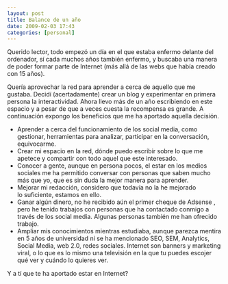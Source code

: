 ```yaml
---
layout: post
title: Balance de un año
date: 2009-02-03 17:43
categories: [personal]
---
```

Querido lector, todo empezó un día en el que estaba enfermo delante del ordenador,  sí cada muchos años también enfermo, y buscaba una manera de poder  formar parte de Internet (más allá de las webs que  había creado con 15 años).

Quería aprovechar la red para aprender a cerca de aquello que me  gustaba. Decidí (acertadamente) crear un blog y experimentar en primera  persona la interactividad. Ahora llevo más de un año escribiendo en este  espacio y a pesar de que a veces cuesta la recompensa es grande. A  continuación expongo los beneficios que me ha aportado aquella decisión.

- Aprender a cerca del funcionamiento de los social media, como  gestionar, herramientas para analizar, participar en la conversación,  equivocarme.
- Crear mi espacio en la red, dónde puedo escribir sobre lo que me  apetece y compartir con todo aquel que este interesado.
- Conocer a gente, aunque en persona pocos, el estar en los medios  sociales me ha permitido conversar con personas que saben mucho más que  yo, que es sin duda la mejor manera para aprender.
- Mejorar mi redacción, considero que todavía no la he mejorado  lo suficiente, estamos en ello.
- Ganar algún dinero, no he recibido aún el primer cheque de Adsense  , pero he tenido trabajos con personas que  ha contactado conmigo a través de los social media. Algunas personas  también me han ofrecido trabajo.
- Ampliar mis conocimientos mientras estudiaba, aunque parezca  mentira en 5 años de universidad ni se ha mencionado SEO, SEM,  Analytics, Social Media, web 2.0, redes sociales. Internet son banners y  marketing viral, o lo que es lo mismo una televisión en la que tu  puedes escojer qué ver y cuándo lo quieres ver.

Y a tí que te ha aportado estar en Internet?
